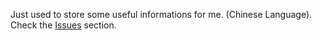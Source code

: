 Just used to store some useful informations for me. (Chinese Language).
Check the [Issues](https://github.com/F-Feng/Memo/issues) section.
